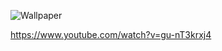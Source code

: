 ![Wallpaper](https://github.com/user-attachments/assets/9ecfc8c6-e148-4fa1-9b2c-960c05c1a72b)

https://www.youtube.com/watch?v=gu-nT3krxj4
